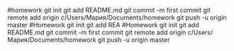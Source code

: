 #homework  git init git add README.md git commit -m first commit git remote add origin c/Users/Мария/Documents/homework git push -u origin master
#Homework git init git add REA
#Homework  git init git add README.md git commit -m first commit git remote add origin c/Users/Мария/Documents/homework git push -u origin master
# <Homework>
# <Homework>
# <Homework>
